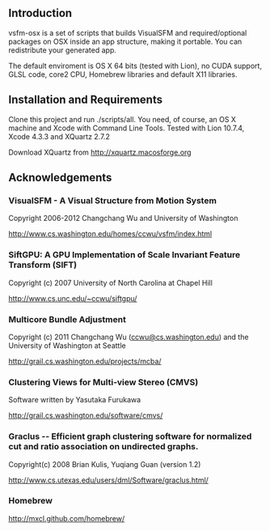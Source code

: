 Introduction <a id="introduction" />
------------

vsfm-osx is a set of scripts that builds VisualSFM and required/optional packages on OSX inside an app structure, making it portable. You can redistribute your generated app. 

The default enviroment is OS X 64 bits (tested with Lion), no CUDA support, GLSL code, core2 CPU,  Homebrew libraries and default X11 libraries.


Installation and Requirements <a id="install" />
-----------------------------

Clone this project and run ./scripts/all.
You need, of course, an OS X machine and Xcode with Command Line Tools. Tested with Lion 10.7.4, Xcode 4.3.3 and XQuartz 2.7.2

Download XQuartz from http://xquartz.macosforge.org

Acknowledgements <a id="acknowledgements" />
----------------

### VisualSFM - A Visual Structure from Motion System ###

Copyright 2006-2012 Changchang Wu and University of Washington

http://www.cs.washington.edu/homes/ccwu/vsfm/index.html 


### SiftGPU: A GPU Implementation of Scale Invariant Feature Transform (SIFT) ###

Copyright (c) 2007 University of North Carolina at Chapel Hill

http://www.cs.unc.edu/~ccwu/siftgpu/


### Multicore Bundle Adjustment ###

Copyright (c) 2011  Changchang Wu (ccwu@cs.washington.edu) and the University of Washington at Seattle

http://grail.cs.washington.edu/projects/mcba/


### Clustering Views for Multi-view Stereo (CMVS) ###

Software written by Yasutaka Furukawa

http://grail.cs.washington.edu/software/cmvs/


### Graclus -- Efficient graph clustering software for normalized cut and ratio association on undirected graphs. ####

Copyright(c) 2008 Brian Kulis, Yuqiang Guan (version 1.2)

http://www.cs.utexas.edu/users/dml/Software/graclus.html/


### Homebrew ####

http://mxcl.github.com/homebrew/
